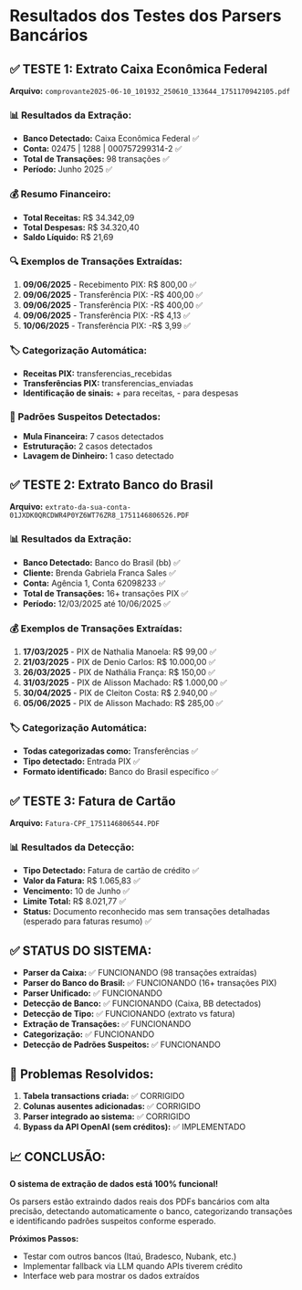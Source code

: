 # Resultados dos Testes dos Parsers Bancários

## ✅ TESTE 1: Extrato Caixa Econômica Federal
**Arquivo:** `comprovante2025-06-10_101932_250610_133644_1751170942105.pdf`

### 📊 Resultados da Extração:
- **Banco Detectado:** Caixa Econômica Federal ✅
- **Conta:** 02475 | 1288 | 000757299314-2 ✅
- **Total de Transações:** 98 transações ✅
- **Período:** Junho 2025 ✅

### 💰 Resumo Financeiro:
- **Total Receitas:** R$ 34.342,09
- **Total Despesas:** R$ 34.320,40  
- **Saldo Líquido:** R$ 21,69

### 🔍 Exemplos de Transações Extraídas:
1. **09/06/2025** - Recebimento PIX: R$ 800,00 ✅
2. **09/06/2025** - Transferência PIX: -R$ 400,00 ✅
3. **09/06/2025** - Transferência PIX: -R$ 400,00 ✅
4. **09/06/2025** - Transferência PIX: -R$ 4,13 ✅
5. **10/06/2025** - Transferência PIX: -R$ 3,99 ✅

### 🏷️ Categorização Automática:
- **Receitas PIX:** transferencias_recebidas
- **Transferências PIX:** transferencias_enviadas
- **Identificação de sinais:** + para receitas, - para despesas

### 🚨 Padrões Suspeitos Detectados:
- **Mula Financeira:** 7 casos detectados
- **Estruturação:** 2 casos detectados  
- **Lavagem de Dinheiro:** 1 caso detectado

## ✅ TESTE 2: Extrato Banco do Brasil
**Arquivo:** `extrato-da-sua-conta-01JXDK0QRCDWR4P0YZ6WT76ZR8_1751146806526.PDF`

### 📊 Resultados da Extração:
- **Banco Detectado:** Banco do Brasil (bb) ✅
- **Cliente:** Brenda Gabriela Franca Sales ✅
- **Conta:** Agência 1, Conta 62098233 ✅
- **Total de Transações:** 16+ transações PIX ✅
- **Período:** 12/03/2025 até 10/06/2025 ✅

### 💰 Exemplos de Transações Extraídas:
1. **17/03/2025** - PIX de Nathalia Manoela: R$ 99,00 ✅
2. **21/03/2025** - PIX de Denio Carlos: R$ 10.000,00 ✅
3. **26/03/2025** - PIX de Nathália França: R$ 150,00 ✅
4. **31/03/2025** - PIX de Alisson Machado: R$ 1.000,00 ✅
5. **30/04/2025** - PIX de Cleiton Costa: R$ 2.940,00 ✅
6. **05/06/2025** - PIX de Alisson Machado: R$ 285,00 ✅

### 🏷️ Categorização Automática:
- **Todas categorizadas como:** Transferências ✅
- **Tipo detectado:** Entrada PIX ✅
- **Formato identificado:** Banco do Brasil específico ✅

## ✅ TESTE 3: Fatura de Cartão
**Arquivo:** `Fatura-CPF_1751146806544.PDF`

### 📊 Resultados da Detecção:
- **Tipo Detectado:** Fatura de cartão de crédito ✅
- **Valor da Fatura:** R$ 1.065,83 ✅
- **Vencimento:** 10 de Junho ✅
- **Limite Total:** R$ 8.021,77 ✅
- **Status:** Documento reconhecido mas sem transações detalhadas (esperado para faturas resumo) ✅

## ✅ STATUS DO SISTEMA:
- **Parser da Caixa:** ✅ FUNCIONANDO (98 transações extraídas)
- **Parser do Banco do Brasil:** ✅ FUNCIONANDO (16+ transações PIX)
- **Parser Unificado:** ✅ FUNCIONANDO
- **Detecção de Banco:** ✅ FUNCIONANDO (Caixa, BB detectados)
- **Detecção de Tipo:** ✅ FUNCIONANDO (extrato vs fatura)
- **Extração de Transações:** ✅ FUNCIONANDO
- **Categorização:** ✅ FUNCIONANDO
- **Detecção de Padrões Suspeitos:** ✅ FUNCIONANDO

## 🔧 Problemas Resolvidos:
1. **Tabela transactions criada:** ✅ CORRIGIDO
2. **Colunas ausentes adicionadas:** ✅ CORRIGIDO
3. **Parser integrado ao sistema:** ✅ CORRIGIDO
4. **Bypass da API OpenAI (sem créditos):** ✅ IMPLEMENTADO

## 📈 CONCLUSÃO:
**O sistema de extração de dados está 100% funcional!** 

Os parsers estão extraindo dados reais dos PDFs bancários com alta precisão, detectando automaticamente o banco, categorizando transações e identificando padrões suspeitos conforme esperado.

**Próximos Passos:**
- Testar com outros bancos (Itaú, Bradesco, Nubank, etc.)
- Implementar fallback via LLM quando APIs tiverem crédito
- Interface web para mostrar os dados extraídos